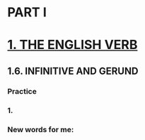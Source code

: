 # PART I
# [1. THE ENGLISH VERB](../1.README.md)
## 1.6. INFINITIVE AND GERUND
### Practice 
### 1.

### New words for me:
